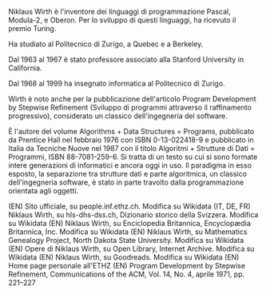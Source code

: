 
Niklaus Wirth è l'inventore dei linguaggi di programmazione Pascal, Modula-2, e Oberon. Per lo sviluppo di questi linguaggi, ha ricevuto il premio Turing.

Ha studiato al Politecnico di Zurigo, a Quebec e a Berkeley.

Dal 1963 al 1967 è stato professore associato alla Stanford University in California.

Dal 1968 al 1999 ha insegnato informatica al Politecnico di Zurigo.

Wirth è noto anche per la pubblicazione dell'articolo Program Development by Stepwise Refinement (Sviluppo di programmi attraverso il raffinamento progressivo), considerato un classico dell'ingegneria del software.

È l'autore del volume Algorithms + Data Structures = Programs, pubblicato da Prentice Hall nel febbraio 1976 con ISBN 0-13-022418-9 e pubblicato in Italia da Tecniche Nuove nel 1987 con il titolo Algoritmi + Strutture di Dati = Programmi, ISBN 88-7081-259-6. Si tratta di un testo su cui si sono formate intere generazioni di informatici e ancora oggi in uso. Il paradigma in esso esposto, la separazione tra strutture dati e parte algoritmica, un classico dell'ingegneria software, è stato in parte travolto dalla programmazione orientata agli oggetti.


(EN) Sito ufficiale, su people.inf.ethz.ch. Modifica su Wikidata
(IT, DE, FR) Niklaus Wirth, su hls-dhs-dss.ch, Dizionario storico della Svizzera. Modifica su Wikidata
(EN) Niklaus Wirth, su Enciclopedia Britannica, Encyclopædia Britannica, Inc. Modifica su Wikidata
(EN) Niklaus Wirth, su Mathematics Genealogy Project, North Dakota State University. Modifica su Wikidata
(EN) Opere di Niklaus Wirth, su Open Library, Internet Archive. Modifica su Wikidata
(EN) Niklaus Wirth, su Goodreads. Modifica su Wikidata
(EN) Home page personale all'ETHZ
(EN) Program Development by Stepwise Refinement, Communications of the ACM, Vol. 14, No. 4, aprile 1971, pp. 221–227

